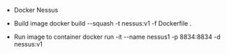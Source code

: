 * Docker Nessus

- Build image
docker build --squash -t nessus:v1 -f Dockerfile .

- Run image to container
docker run -it --name nessus1 -p 8834:8834 -d nessus:v1
